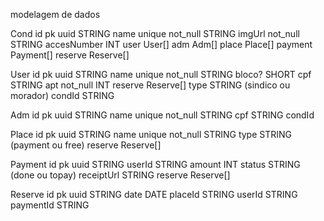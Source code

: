modelagem de dados



Cond
id pk uuid STRING
name unique not_null STRING
imgUrl not_null STRING
accesNumber INT
user User[]
adm Adm[]
place Place[]
payment Payment[]
reserve Reserve[]

User
id pk uuid STRING
name unique not_null STRING
bloco? SHORT
cpf STRING
apt not_null INT 
reserve Reserve[]
type STRING (sindico ou morador)
condId STRING


Adm 
id pk uuid STRING
name unique not_null STRING
cpf STRING
condId

Place
id pk uuid STRING
name unique not_null STRING
type STRING (payment ou free)
reserve Reserve[]

Payment
id pk uuid STRING
userId STRING
amount INT
status STRING (done ou topay)
receiptUrl STRING
reserve Reserve[]

Reserve
id pk uuid STRING
date DATE
placeId STRING
userId STRING
paymentId STRING




